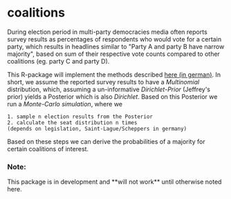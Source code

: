 coalitions
==========

During election period in multi-party democracies media often reports survey 
results as percentages of respondents who would vote for a certain party, 
which results in headlines similar to "Party A and party B have narrow majority", 
based on sum of their respective vote counts compared to other coalitions (eg. 
party C and party D). 

This R-package will implement the methods described 
<a href= "http://www.stablab.stat.uni-muenchen.de/sites/files/wahlen.pdf)"> 
here (in german)</a>. 
In short, we assume the reported survey results to have a *Multinomial* distribution, 
which, assuming a un-informative *Dirichlet-Prior* (Jeffrey's prior) yields a 
Posterior which is also *Dirichlet*. Based on this Posterior we run a 
*Monte-Carlo simulation*, where we <br/>

    1. sample n election results from the Posterior
    2. calculate the seat distribution n times
    (depends on legislation, Saint-Lague/Scheppers in germany) 

Based on these steps we can derive the probabilities of a majority for certain 
coalitions of interest. <br/>


<h3>Note:</h3>
This package is in development and **will not work** until otherwise noted here.